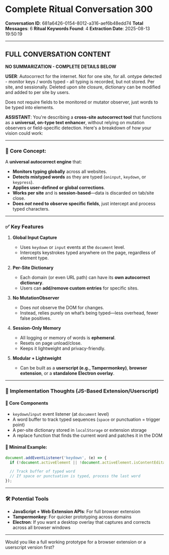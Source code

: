 # Complete Ritual Conversation 300

**Conversation ID**: 681a6426-0154-8012-a316-aef6b48edd74
**Total Messages**: 6
**Ritual Keywords Found**: 4
**Extraction Date**: 2025-08-13 19:50:19

---

## FULL CONVERSATION CONTENT

**NO SUMMARIZATION - COMPLETE DETAILS BELOW**

**USER**: Autocorrect for the internet. Not for one site, for all. ontype detected - monitor keys / words typed - all typing is recorded, but not stored. Per site, and sessionally. Deleted upon site closure, dictionary can be modified and added to per site by users. 

Does not require fields to be monitored or mutator observer, just words to be typed into elements.

**ASSISTANT**: You're describing a **cross-site autocorrect tool** that functions as a **universal, on-type text enhancer**, without relying on mutation observers or field-specific detection. Here's a breakdown of how your vision could work:

---

### 🧠 **Core Concept:**
A **universal autocorrect engine** that:
- **Monitors typing globally** across all websites.
- **Detects mistyped words** as they are typed (`oninput`, `keydown`, or `keypress`).
- **Applies user-defined or global corrections**.
- **Works per site** and is **session-based**—data is discarded on tab/site close.
- **Does *not* need to observe specific fields**, just intercept and process typed characters.

---

### ✅ **Key Features**
1. **Global Input Capture**
   - Uses `keydown` or `input` events at the `document` level.
   - Intercepts keystrokes typed anywhere on the page, regardless of element type.

2. **Per-Site Dictionary**
   - Each domain (or even URL path) can have its **own autocorrect dictionary**.
   - Users can **add/remove custom entries** for specific sites.

3. **No MutationObserver**
   - Does *not* observe the DOM for changes.
   - Instead, relies purely on what’s being typed—less overhead, fewer false positives.

4. **Session-Only Memory**
   - All logging or memory of words is **ephemeral**.
   - Resets on page unload/close.
   - Keeps it lightweight and privacy-friendly.

5. **Modular + Lightweight**
   - Can be built as a **userscript (e.g., Tampermonkey)**, **browser extension**, or a **standalone Electron overlay**.

---

### 🧰 **Implementation Thoughts (JS-Based Extension/Userscript)**

#### 🧱 Core Components
- `keydown`/`input` event listener (at `document` level)
- A word buffer to track typed sequences (`space` or punctuation = trigger point)
- A per-site dictionary stored in `localStorage` or extension storage
- A replace function that finds the current word and patches it in the DOM

#### 🧪 Minimal Example:
```javascript
document.addEventListener('keydown', (e) => {
  if (!document.activeElement || !document.activeElement.isContentEditable && document.activeElement.tagName !== "INPUT" && document.activeElement.tagName !== "TEXTAREA") return;

  // Track buffer of typed word
  // If space or punctuation is typed, process the last word
});
```

---

### 🛠 Potential Tools
- **JavaScript + Web Extension APIs**: For full browser extension
- **Tampermonkey**: For quicker prototyping across domains
- **Electron**: If you want a desktop overlay that captures and corrects across all browser windows

---

Would you like a full working prototype for a browser extension or a userscript version first?